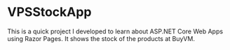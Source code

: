 # VPSStockApp

This is a quick project I developed to learn about ASP.NET Core Web Apps using Razor Pages. It shows the stock of the products at BuyVM. 

